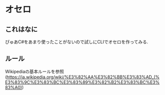 ﻿# オセロ

## これはなに
ぴゅあC#をあまり使ったことがないので試しにCLIでオセロを作ってみる.  

## ルール

Wikipediaの基本ルールを参照(https://ja.wikipedia.org/wiki/%E3%82%AA%E3%82%BB%E3%83%AD_(%E3%83%9C%E3%83%BC%E3%83%89%E3%82%B2%E3%83%BC%E3%83%A0))
